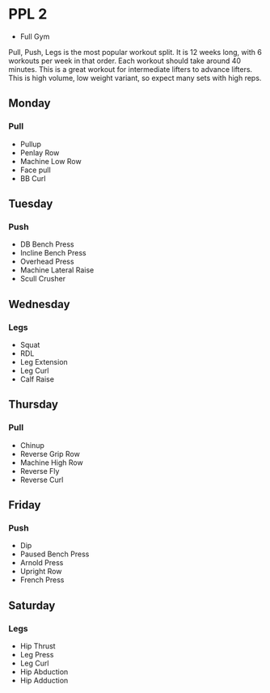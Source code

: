 # PPL 2
- Full Gym

Pull, Push, Legs is the most popular workout split. It is 12 weeks long, with 6 workouts per week in that order. Each workout should take around 40 minutes. This is a great workout for intermediate lifters to advance lifters. This is high volume, low weight variant, so expect many sets with high reps.  


## Monday
### Pull
 - Pullup
 - Penlay Row
 - Machine Low Row
 - Face pull
 - BB Curl

## Tuesday
### Push
 - DB Bench Press
 - Incline Bench Press
 - Overhead Press
 - Machine Lateral Raise
 - Scull Crusher

## Wednesday
### Legs
 - Squat
 - RDL
 - Leg Extension
 - Leg Curl
 - Calf Raise

## Thursday
### Pull
 - Chinup
 - Reverse Grip Row
 - Machine High Row
 - Reverse Fly
 - Reverse Curl

## Friday
### Push
 - Dip
 - Paused Bench Press
 - Arnold Press
 - Upright Row
 - French Press

## Saturday
### Legs
 - Hip Thrust
 - Leg Press
 - Leg Curl
 - Hip Abduction
 - Hip Adduction